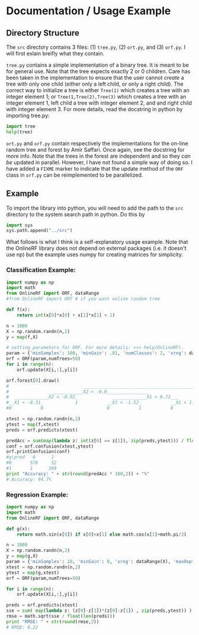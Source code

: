 # Documentation / Usage Example

## Directory Structure

The `src` directory contains 3 files: (1) `tree.py`, (2) `ort.py`, and (3) `orf.py`. I will first exlain breifly what they contain.

`tree.py` contains a simple implementation of a binary tree. It is meant to be for general use. Note that the tree expects exactly 2 or 0 children. Care has been taken in the implementation to ensure that the user cannot *create* a tree with only one child (either only a left child, or only a right child). The correct way to initialize a tree is either `Tree(1)` which creates a tree with an integer element 1; or `Tree(1,Tree(2),Tree(3)` which creates a tree with an integer element 1, left child a tree with integer element 2, and and right child with integer element 3. For more details, read the docstring in python by importing tree.py:

```python
import tree
help(tree)
```

`ort.py` and `orf.py` contain respectively the implementations for the on-line random tree and forest by Amir Saffari. Once again, see the docstring for more info. Note that the trees in the forest are independent and so they *can be* updated in parallel. However, I have not found a simple way of doing so. I have added a `FIXME` marker to indicate that the update method of the `ORF` class in `orf.py` can be reimplemented to be parallelized.

## Example

To import the library into python, you will need to add the path to the `src` directory to the system search path in python. Do this by

```python
import sys
sys.path.append("../src")
```

What follows is what I think is a self-explanatory usage example. Note that the OnlineRF library does not depend on external
packages (i.e. it doesn't use np) but the example uses numpy for creating matrices for simplicity.

### Classification Example:
```python
import numpy as np
import math
from OnlineRF import ORF, dataRange
#from OnlineRF import ORT # if you want online random tree

def f(x):
    return int(x[0]*x[0] + x[1]*x[1] < 1)

n = 1000
X = np.random.randn(n,2)
y = map(f,X)

# setting parameters for ORF. For more details: >>> help(OnlineRF).
param = {'minSamples': 100, 'minGain': .01, 'numClasses': 2, 'xrng': dataRange(X), 'maxDepth': 4}
orf = ORF(param,numTrees=50)
for i in range(n):
    orf.update(X[i,:],y[i])

orf.forest[0].draw()
#                            _________________________________________________X2 < 1.26_
#               _____________X2 < -0.6________________                                 0
#  _____________X2 < -0.92_             _____________X1 < 0.72___
#__X1 < -0.31_            1           __X1 < -1.52_           __X1 < 1.74_
#0           0                        0           1           0          0

xtest = np.random.randn(n,2)
ytest = map(f,xtest)
preds = orf.predicts(xtest)

predAcc = sum(map(lambda z: int(z[0] == z[1]), zip(preds,ytest))) / float(len(preds))
conf = orf.confusion(xtest,ytest)
orf.printConfusion(conf)
#y\pred   0      1
#0       578     52
#1       1      369
print "Accuracy: " + str(round(predAcc * 100,2)) + "%"
# Accuracy: 94.7%
```

### Regression Example:
```python
import numpy as np
import math
from OnlineRF import ORF, dataRange

def g(x):
    return math.sin(x[0]) if x[0]<x[1] else math.cos(x[1]+math.pi/2)

n = 1000
X = np.random.randn(n,2)
y = map(g,X)
param = {'minSamples': 10, 'minGain': 0, 'xrng': dataRange(X), 'maxDepth': 10}
xtest = np.random.randn(n,2)
ytest = map(g,xtest)
orf = ORF(param,numTrees=50)

for i in range(n):
    orf.update(X[i,:],y[i])

preds = orf.predicts(xtest)
sse = sum( map(lambda z: (z[0]-z[1])*(z[0]-z[1]) , zip(preds,ytest)) )
rmse = math.sqrt(sse / float(len(preds)))
print "RMSE: " + str(round(rmse,2))
# RMSE: 0.22
```
